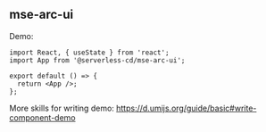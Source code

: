 ## mse-arc-ui

Demo:

```tsx
import React, { useState } from 'react';
import App from '@serverless-cd/mse-arc-ui';

export default () => {
  return <App />;
};
```

More skills for writing demo: https://d.umijs.org/guide/basic#write-component-demo
